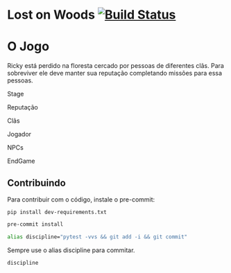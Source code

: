 # Lost on Woods [![Build Status](https://travis-ci.org/eduardostalinho/lost_in_woods.svg?branch=master)](https://travis-ci.org/eduardostalinho/lost_in_woods)

# O Jogo
Ricky está perdido na floresta cercado por pessoas de diferentes clãs.
Para sobreviver ele deve manter sua reputação completando missões para essa pessoas.

Stage

Reputação

Clãs

Jogador

NPCs


EndGame


## Contribuindo
Para contribuir com o código, instale o pre-commit:
```
pip install dev-requirements.txt
```
```bash
pre-commit install
```

```bash
alias discipline="pytest -vvs && git add -i && git commit"
```

Sempre use o alias discipline para commitar.
```bash
discipline
```
